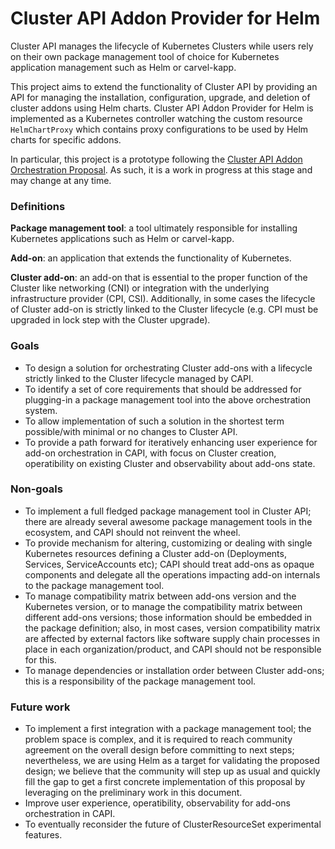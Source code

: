 # Cluster API Addon Provider for Helm

Cluster API manages the lifecycle of Kubernetes Clusters while users rely on their own package management tool of choice for Kubernetes application management such as Helm or carvel-kapp. 

This project aims to extend the functionality of Cluster API by providing an API for managing the installation, configuration, upgrade, and deletion of cluster addons using Helm charts. Cluster API Addon Provider for Helm is implemented as a Kubernetes controller watching the custom resource `HelmChartProxy` which contains proxy configurations to be used by Helm charts for specific addons. 

In particular, this project is a prototype following the [Cluster API Addon Orchestration Proposal](https://docs.google.com/document/d/1TdbfXC2_Hhg0mH7-7hXcT1Gg8h6oXKrKbnJqbpFFvjw/edit?usp=sharing). As such, it is a work in progress at this stage and may change at any time.

### Definitions

**Package management tool**: a tool ultimately responsible for installing Kubernetes applications such as Helm or carvel-kapp.

**Add-on**: an application that extends the functionality of Kubernetes.

**Cluster add-on**: an add-on that is essential to the proper function of the Cluster like networking (CNI) or integration with the underlying infrastructure provider (CPI, CSI). Additionally, in some cases the lifecycle of Cluster add-on is strictly linked to the Cluster lifecycle (e.g. CPI must be upgraded in lock step with the Cluster upgrade).

### Goals

- To design a solution for orchestrating Cluster add-ons with a lifecycle strictly linked to the Cluster lifecycle managed by CAPI.
- To identify a set of core requirements that should be addressed for plugging-in a package management tool into the above orchestration system.
- To allow implementation of such a solution in the shortest term possible/with minimal or no changes to Cluster API.
- To provide a path forward for iteratively enhancing user experience for add-on orchestration in CAPI, with focus on Cluster creation, operatibility on existing Cluster and observability about add-ons state.

### Non-goals

- To implement a full fledged package management tool in Cluster API; there are already several awesome package management tools in the ecosystem, and CAPI should not reinvent the wheel. 
- To provide mechanism for altering, customizing or dealing with single Kubernetes resources defining a Cluster add-on (Deployments, Services, ServiceAccounts etc); CAPI should treat add-ons as opaque components and delegate all the operations impacting add-on internals to the package management tool.
- To manage compatibility matrix between add-ons version and the Kubernetes version, or to manage the compatibility matrix between different add-ons versions; those information should be embedded in the package definition; also, in most cases, version compatibility matrix are affected by external factors like software supply chain processes in place in each organization/product, and CAPI should not be responsible for this.
- To manage dependencies or installation order between Cluster add-ons; this is a responsibility of the package management tool.

### Future work
- To implement a first integration with a package management tool; the problem space is complex, and it is required to reach community agreement on the overall design before committing to next steps; nevertheless, we are using Helm as a target for validating the proposed design; we believe that the community will step up as usual and quickly fill the gap to get a first concrete implementation of this proposal by leveraging on the preliminary work in this document.
- Improve user experience, operatibility, observability for add-ons orchestration in CAPI.
- To eventually reconsider the future of ClusterResourceSet experimental features. 

